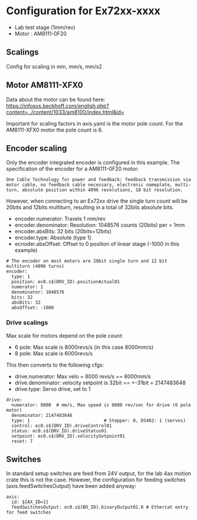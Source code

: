 # Configuration for Ex72xx-xxxx
* Lab test stage (1mm/rev)
* Motor : AM8111-0F20

## Scalings
Config for scaling in mm, mm/s, mm/s2

## Motor AM8111-XFX0
Data about the motor can be found here:
https://infosys.beckhoff.com/english.php?content=../content/1033/am8100/index.html&id=

Important for scaling factors in axis.yaml is the motor pole count. For the AM8111-XFX0 motor the pole count is 6.

## Encoder scaling
Only the encoder integrated encoder is configured in this example. The specification of the encoder for a AM8111-0F20 motor:

```
One Cable Technology for power and feedback: feedback transmission via motor cable, no feedback cable necessary, electronic nameplate, multi-turn, absolute position within 4096 revolutions, 18 bit resolution.
```
However, when connecting to an Ex72xx drive the single turn count will be 20bits and 12bits multiturn, resulting in a total of 32bits absolute bits.

* encoder.numerator: Travels 1 mm/rev
* encoder.denominator: Resolution: 1048576 counts (20bits) per = 1mm
* encoder.absBits: 32 bits (20bits+12bits)
* encoder.type: Absolute (type 1)
* ecnoder.absOffset: Offset to 0 position of linear stage (-1000 in this example)

```
# The encoder on most motors are 20bit single turn and 12 bit multiturn (4096 turns)
encoder:
  type: 1
  position: ec0.s$(DRV_ID).positionActual01
  numerator: 1
  denominator: 1048576
  bits: 32
  absBits: 32
  absOffset: -1000
```

### Drive scalings
Max scale for motors depend on the pole count:
* 6 pole: Max scale is 8000revs/s (in this case 8000mm/s)
* 8 pole: Max scale is 6000revs/s

This then converts to the following cfgs:
* drive.numerator: Max velo = 8000 revs/s == 8000mm/s
* drive.denominator: velocity setpoint is 32bit == +-31bit = 2147483648
* drive.type: Servo drive, set to 1

```
drive:
  numerator: 8000  # mm/s, Max speed is 8000 rev/sec for drive (6 pole motor)
  denominator: 2147483648
  type: 1                            # Stepper: 0, DS402: 1 (servos)
  control: ec0.s$(DRV_ID).driveControl01
  status: ec0.s$(DRV_ID).driveStatus01
  setpoint: ec0.s$(DRV_ID).velocitySetpoint01
  reset: 7
```

## Switches
In standard setup switches are feed from 24V output, for the lab 4ax motion crate this is not the case.
However, the configuration for feeding switches (axis.feedSwitchesOutput) have been added anyway:
```
axis:
  id: ${AX_ID=1}
  feedSwitchesOutput: ec0.s$(BO_ID).binaryOutput01.0 # Ethercat entry for feed switches
```
